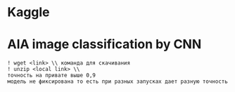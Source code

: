 # Kaggle
# AIA image classification by CNN
    ! wget <link> \\ команда для скачивания
    ! unzip <local link> \\
    точность на привате выше 0,9
    модель не фиксирована то есть при разных запусках дает разную точность
    

